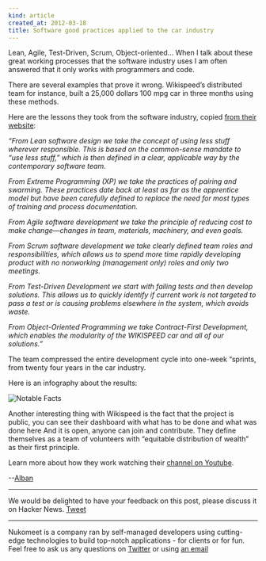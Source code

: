 ```yaml
---
kind: article
created_at: 2012-03-18
title: Software good practices applied to the car industry
---
```


Lean, Agile, Test-Driven, Scrum, Object-oriented… When I talk about these great working processes that the software industry uses I am often answered that it only works with programmers and code.

There are several examples that prove it wrong. Wikispeed’s distributed team for instance, built a 25,000 dollars 100 mpg car in three months using these methods.

Here are the lessons they took from the software industry, copied [from their website](http://www.wikispeed.com/the-process):

_“From Lean software design we take the concept of using less stuff wherever responsible. This is based on the common-sense mandate to “use less stuff,” which is then defined in a clear, applicable way by the contemporary software team._

_From Extreme Programming (XP) we take the practices of pairing and swarming. These practices date back at least as far as the apprentice model but have been carefully defined to replace the need for most types of training and process documentation._

_From Agile software development we take the principle of reducing cost to make change—changes in team, materials, machinery, and even goals._

_From Scrum software development we take clearly defined team roles and responsibilities, which allows us to spend more time rapidly developing product with no nonworking (management only) roles and only two meetings._

_From Test-Driven Development we start with failing tests and then develop solutions. This allows us to quickly identify if current work is not targeted to pass a test or is causing problems elsewhere in the system, which avoids waste._

_From Object-Oriented Programming we take Contract-First Development, which enables the modularity of the WIKISPEED car and all of our solutions.”_

The team compressed the entire development cycle into one-week “sprints, from twenty four years in the car industry.

Here is an infography about the results:

![Notable Facts](/assets/images/wikispeed.jpg "Notable Facts")

Another interesting thing with Wikispeed is the fact that the project is public, you can see their dashboard with what has to be done and what was done here And it is open, anyone can join and contribute. They define themselves as a team of volunteers with “equitable distribution of wealth” as their first principle.

Learn more about how they work watching their [channel on Youtube](http://www.youtube.com/user/WIKISPEED). 

--[Alban](http://twitter.com/albanlv)


- - -

We would be delighted to have your feedback on this post, please discuss it on Hacker News. 
<a href="https://twitter.com/share" class="twitter-share-button" data-via="nukomeet" data-size="large">Tweet</a>
<script>!function(d,s,id){var js,fjs=d.getElementsByTagName(s)[0];if(!d.getElementById(id)){js=d.createElement(s);js.id=id;js.src="//platform.twitter.com/widgets.js";fjs.parentNode.insertBefore(js,fjs);}}(document,"script","twitter-wjs");</script>

- - -

Nukomeet is a company ran by self-managed developers using cutting-edge technologies to build top-notch applications - for clients or for fun.
Feel free to ask us any questions on [Twitter](https://twitter.com/#!/nukomeet) or using [an email](mailto:bonjour@nukomeet.com)
